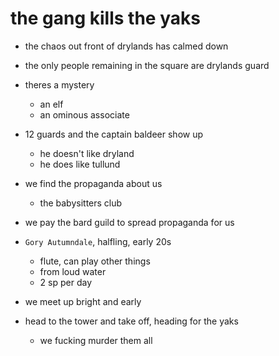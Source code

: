 # the gang kills the yaks
- the chaos out front of drylands has calmed down
- the only people remaining in the square are drylands guard
- theres a mystery 
    - an elf
    - an ominous associate
- 12 guards and the captain baldeer show up
    - he doesn't like dryland
    - he does like tullund

- we find the propaganda about us
    - the babysitters club

- we pay the bard guild to spread propaganda for us

- `Gory Autumndale`, halfling, early 20s
    - flute, can play other things
    - from loud water
    - 2 sp per day

- we meet up bright and early
- head to the tower and take off, heading for the yaks
    - we fucking murder them all


